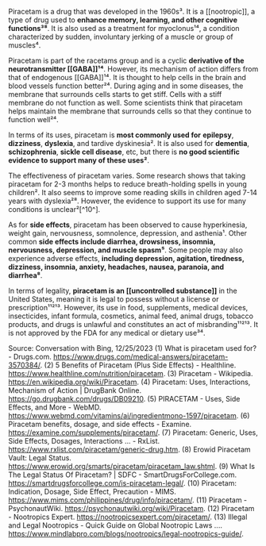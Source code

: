 Piracetam is a drug that was developed in the 1960s³. It is a [[nootropic]], a type of drug used to **enhance memory, learning, and other cognitive functions³⁸**. It is also used as a treatment for myoclonus¹⁴, a condition characterized by sudden, involuntary jerking of a muscle or group of muscles⁴. 

Piracetam is part of the racetams group and is a cyclic **derivative of the neurotransmitter [[GABA]]¹⁴**. However, its mechanism of action differs from that of endogenous [[GABA]]¹⁴. It is thought to help cells in the brain and blood vessels function better²⁴. During aging and in some diseases, the membrane that surrounds cells starts to get stiff. Cells with a stiff membrane do not function as well. Some scientists think that piracetam helps maintain the membrane that surrounds cells so that they continue to function well²⁴.

In terms of its uses, piracetam is **most commonly used for** **epilepsy**, **dizziness**, **dyslexia**, and tardive dyskinesia². It is also used for **dementia**, **schizophrenia**, **sickle cell disease**, etc, but there is **no good scientific evidence to support many of these uses²**.

The effectiveness of piracetam varies. Some research shows that taking piracetam for 2-3 months helps to reduce breath-holding spells in young children². It also seems to improve some reading skills in children aged 7-14 years with dyslexia²⁸. However, the evidence to support its use for many conditions is unclear²[^10^].

As for **side effects**, piracetam has been observed to cause hyperkinesia, weight gain, nervousness, somnolence, depression, and asthenia¹. Other common **side effects include diarrhea, drowsiness, insomnia, nervousness, depression, and muscle spasm⁵**. Some people may also experience adverse effects, **including depression, agitation, tiredness, dizziness, insomnia, anxiety, headaches, nausea, paranoia, and diarrhea⁸**.

In terms of legality, **piracetam is an [[uncontrolled substance]]** in the United States, meaning it is legal to possess without a license or prescription¹¹²¹³. However, its use in food, supplements, medical devices, insecticides, infant formula, cosmetics, animal feed, animal drugs, tobacco products, and drugs is unlawful and constitutes an act of misbranding¹¹²¹³. It is not approved by the FDA for any medical or dietary use³⁴.

Source: Conversation with Bing, 12/25/2023
(1) What is piracetam used for? - Drugs.com. https://www.drugs.com/medical-answers/piracetam-3570384/.
(2) 5 Benefits of Piracetam (Plus Side Effects) - Healthline. https://www.healthline.com/nutrition/piracetam.
(3) Piracetam - Wikipedia. https://en.wikipedia.org/wiki/Piracetam.
(4) Piracetam: Uses, Interactions, Mechanism of Action | DrugBank Online. https://go.drugbank.com/drugs/DB09210.
(5) PIRACETAM - Uses, Side Effects, and More - WebMD. https://www.webmd.com/vitamins/ai/ingredientmono-1597/piracetam.
(6) Piracetam benefits, dosage, and side effects - Examine. https://examine.com/supplements/piracetam/.
(7) Piracetam: Generic, Uses, Side Effects, Dosages, Interactions ... - RxList. https://www.rxlist.com/piracetam/generic-drug.htm.
(8) Erowid Piracetam Vault: Legal Status. https://www.erowid.org/smarts/piracetam/piracetam_law.shtml.
(9) What Is The Legal Status Of Piracetam? | SDFC - SmartDrugsForCollege.com. https://smartdrugsforcollege.com/is-piracetam-legal/.
(10) Piracetam: Indication, Dosage, Side Effect, Precaution - MIMS. https://www.mims.com/philippines/drug/info/piracetam/.
(11) Piracetam - PsychonautWiki. https://psychonautwiki.org/wiki/Piracetam.
(12) Piracetam - Nootropics Expert. https://nootropicsexpert.com/piracetam/.
(13) Illegal and Legal Nootropics - Quick Guide on Global Nootropic Laws .... https://www.mindlabpro.com/blogs/nootropics/legal-nootropics-guide/.
